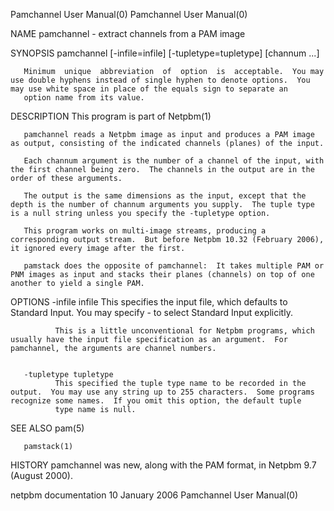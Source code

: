 Pamchannel User Manual(0)                                                                                                                                                           Pamchannel User Manual(0)



NAME
       pamchannel - extract channels from a PAM image


SYNOPSIS
       pamchannel [-infile=infile] [-tupletype=tupletype] [channum ...]

       Minimum  unique  abbreviation  of  option  is  acceptable.  You may use double hyphens instead of single hyphen to denote options.  You may use white space in place of the equals sign to separate an
       option name from its value.


DESCRIPTION
       This program is part of Netpbm(1)

       pamchannel reads a Netpbm image as input and produces a PAM image as output, consisting of the indicated channels (planes) of the input.

       Each channum argument is the number of a channel of the input, with the first channel being zero.  The channels in the output are in the order of these arguments.

       The output is the same dimensions as the input, except that the depth is the number of channum arguments you supply.  The tuple type is a null string unless you specify the -tupletype option.

       This program works on multi-image streams, producing a corresponding output stream.  But before Netpbm 10.32 (February 2006), it ignored every image after the first.

       pamstack does the opposite of pamchannel:  It takes multiple PAM or PNM images as input and stacks their planes (channels) on top of one another to yield a single PAM.


OPTIONS
       -infile infile
              This specifies the input file, which defaults to Standard Input.  You may specify - to select Standard Input explicitly.

              This is a little unconventional for Netpbm programs, which usually have the input file specification as an argument.  For pamchannel, the arguments are channel numbers.


       -tupletype tupletype
              This specified the tuple type name to be recorded in the output.  You may use any string up to 255 characters.  Some programs recognize some names.  If you omit this option, the default tuple
              type name is null.



SEE ALSO
       pam(5)

       pamstack(1)



HISTORY
       pamchannel was new, along with the PAM format, in Netpbm 9.7 (August 2000).



netpbm documentation                                                                           10 January 2006                                                                      Pamchannel User Manual(0)
